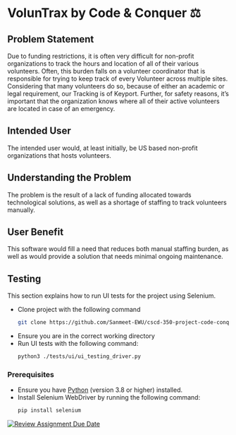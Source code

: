 # VolunTrax by Code & Conquer ⚖️
 
## Problem Statement
   
Due to funding restrictions, it is often very difficult for non-profit organizations to track the hours and location of all of their various volunteers. Often, this burden falls on a volunteer coordinator that is responsible for trying to keep track of every Volunteer across multiple sites. Considering that many volunteers do so, because of either an academic or legal requirement, our Tracking is of Keyport. Further, for safety reasons, it’s important that the organization knows where all of their active volunteers are located in case of an emergency.

## Intended User
The intended user would, at least initially, be US based non-profit organizations that hosts volunteers.

## Understanding the Problem
The problem is the result of a lack of funding allocated towards technological solutions, as well as a shortage of staffing to track volunteers manually.

## User Benefit
This software would fill a need that reduces both manual staffing burden, as well as would provide a solution that needs minimal ongoing maintenance. 

## Testing

This section explains how to run UI tests for the project using Selenium.
- Clone project with the following command
  ```bash
  git clone https://github.com/Sanmeet-EWU/cscd-350-project-code-conquer.git
- Ensure you are in the correct working directory
- Run UI tests with the following command:
  ```bash
  python3 ./tests/ui/ui_testing_driver.py
### Prerequisites
- Ensure you have [Python](https://www.python.org/downloads/) (version 3.8 or higher) installed.
- Install Selenium WebDriver by running the following command:
  ```bash
  pip install selenium
[![Review Assignment Due Date](https://classroom.github.com/assets/deadline-readme-button-22041afd0340ce965d47ae6ef1cefeee28c7c493a6346c4f15d667ab976d596c.svg)](https://classroom.github.com/a/5Wo5gQYL)
